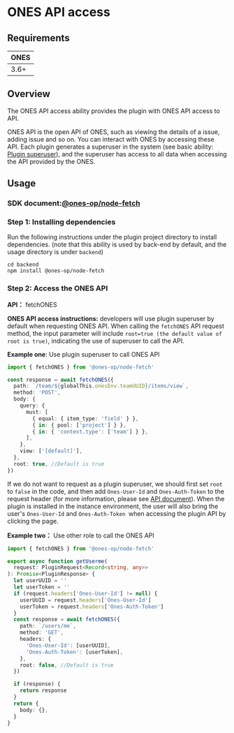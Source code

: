 # ONES API access

## Requirements

| **ONES** |
| -------- |
| 3.6+     |

## Overview

The ONES API access ability provides the plugin with ONES API access to API.

ONES API is the open API of ONES, such as viewing the details of a issue, adding issue and so on. You can interact with ONES by accessing these API. Each plugin generates a superuser in the system (see basic ability: [Plugin superuser](../basic/plugin-superuser)), and the superuser has access to all data when accessing the API provided by the ONES.

## Usage

### SDK document:[@ones-op/node-fetch](../../reference/node-fetch/node-fetch.md)

### Step 1: Installing dependencies

Run the following instructions under the plugin project directory to install dependencies. (note that this ability is used by back-end by default, and the usage directory is under `backend`)

```shell
cd backend
npm install @ones-op/node-fetch
```

### Step 2: Access the ONES API

**API：** fetchONES

**ONES API access instructions:** developers will use plugin superuser by default when requesting ONES API. When calling the `fetchONES` API request method, the input parameter will include `root=true (the default value of root is true)`, indicating the use of superuser to call the API.

**Example one**: Use plugin superuser to call ONES API

```typescript
import { fetchONES } from '@ones-op/node-fetch'

const response = await fetchONES({
  path: `/team/${globalThis.onesEnv.teamUUID}/items/view`,
  method: 'POST',
  body: {
    query: {
      must: [
        { equal: { item_type: 'field' } },
        { in: { pool: ['project'] } },
        { in: { 'context.type': ['team'] } },
      ],
    },
    view: ['[default]'],
  },
  root: true, //Default is true
})
```

If we do not want to request as a plugin superuser, we should first set `root` to `false` in the code, and then add `Ones-User-Id` and `Ones-Auth-Token` to the request header (for more information, please see [API document](https://docs.partner.ones.cn/docs/ones/readme/)). When the plugin is installed in the instance environment, the user will also bring the user's `Ones-User-Id` and `Ones-Auth-Token `when accessing the plugin API by clicking the page.

**Example two：** Use other role to call the ONES API

```typescript
import { fetchONES } from '@ones-op/node-fetch'

export async function getUserme(
  request: PluginRequest<Record<string, any>>
): Promise<PluginResponse> {
  let userUUID = ''
  let userToken = ''
  if (request.headers['Ones-User-Id'] != null) {
    userUUID = request.headers['Ones-User-Id']
    userToken = request.headers['Ones-Auth-Token']
  }
  const response = await fetchONES({
    path: `/users/me`,
    method: 'GET',
    headers: {
      'Ones-User-Id': [userUUID],
      'Ones-Auth-Token': [userToken],
    },
    root: false, //Default is true
  })

  if (response) {
    return response
  }
  return {
    body: {},
  }
}
```
